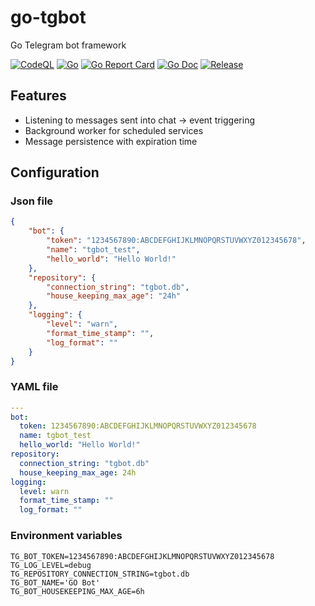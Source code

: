 # go-tgbot
Go Telegram bot framework

[![CodeQL](https://github.com/guionardo/go-tgbot/actions/workflows/codeql-analysis.yml/badge.svg)](https://github.com/guionardo/go-tgbot/actions/workflows/codeql-analysis.yml)
[![Go](https://github.com/guionardo/go-tgbot/actions/workflows/go.yml/badge.svg)](https://github.com/guionardo/go-tgbot/actions/workflows/go.yml)
[![Go Report Card](https://goreportcard.com/badge/github.com/guionardo/go-tgbot?style=flat-square)](https://goreportcard.com/report/github.com/guionardo/go-tgbot)
[![Go Doc](https://img.shields.io/badge/godoc-reference-blue.svg?style=flat-square)](http://godoc.org/github.com/guionardo/go-tgbot) 
[![Release](https://img.shields.io/github/release/guionardo/go-tgbot.svg?style=flat-square)](https://github.com/guionardo/go-tgbot/releases/latest)

## Features

* Listening to messages sent into chat -> event triggering
* Background worker for scheduled services
* Message persistence with expiration time

## Configuration

### Json file

``` json
{
    "bot": {
        "token": "1234567890:ABCDEFGHIJKLMNOPQRSTUVWXYZ012345678",
        "name": "tgbot_test",
        "hello_world": "Hello World!"
    },
    "repository": {
        "connection_string": "tgbot.db",
        "house_keeping_max_age": "24h"
    },
    "logging": {
        "level": "warn",
        "format_time_stamp": "",
        "log_format": ""
    }
}
```

### YAML file

```yaml
---
bot:
  token: 1234567890:ABCDEFGHIJKLMNOPQRSTUVWXYZ012345678
  name: tgbot_test
  hello_world: "Hello World!"
repository:
  connection_string: "tgbot.db"
  house_keeping_max_age: 24h
logging:
  level: warn
  format_time_stamp: ""
  log_format: ""
```

### Environment variables

```
TG_BOT_TOKEN=1234567890:ABCDEFGHIJKLMNOPQRSTUVWXYZ012345678
TG_LOG_LEVEL=debug
TG_REPOSITORY_CONNECTION_STRING=tgbot.db
TG_BOT_NAME='GO Bot'
TG_BOT_HOUSEKEEPING_MAX_AGE=6h
```